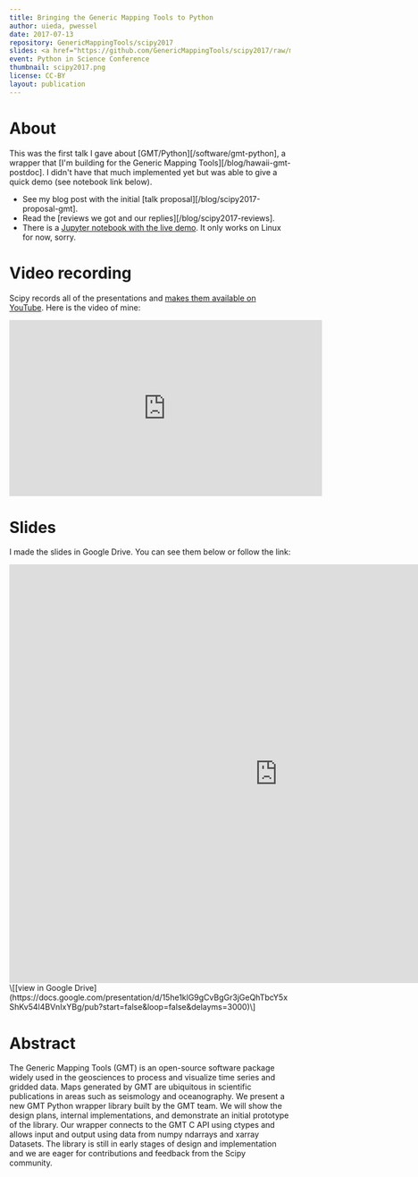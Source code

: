 ```yaml
---
title: Bringing the Generic Mapping Tools to Python
author: uieda, pwessel
date: 2017-07-13
repository: GenericMappingTools/scipy2017
slides: <a href="https://github.com/GenericMappingTools/scipy2017/raw/master/slides.pdf">PDF slides</a>
event: Python in Science Conference
thumbnail: scipy2017.png
license: CC-BY
layout: publication
---
```


# About

This was the first talk I gave about [GMT/Python][/software/gmt-python], a
wrapper that [I'm building for the Generic Mapping
Tools][/blog/hawaii-gmt-postdoc].
I didn't have that much implemented yet but was able to give a quick demo (see
notebook link below).

* See my blog post with the initial [talk
  proposal][/blog/scipy2017-proposal-gmt].
* Read the [reviews we got and our replies][/blog/scipy2017-reviews].
* There is a [Jupyter notebook with the live
  demo](http://nbviewer.jupyter.org/github/GenericMappingTools/scipy2017/blob/master/demo.ipynb).
  It only works on Linux for now, sorry.


# Video recording

Scipy records all of the presentations and [makes them available on
YouTube](https://www.youtube.com/playlist?list=PLYx7XA2nY5GfdAFycPLBdUDOUtdQIVoMf).
Here is the video of mine:

<div class="embed-responsive embed-responsive-16by9">
<iframe width="560" height="315"
src="https://www.youtube.com/embed/93M4How7R24" frameborder="0"
allowfullscreen></iframe>
</div>


# Slides

I made the slides in Google Drive. You can see them below or follow the link:

<div class="embed-responsive embed-responsive-4by3">
<iframe
src="https://docs.google.com/presentation/d/15he1klG9gCvBgGr3jGeQhTbcY5xShKv54l4BVnIxYBg/embed?start=false&loop=false&delayms=3000"
frameborder="0" width="960" height="749" allowfullscreen="true"
mozallowfullscreen="true" webkitallowfullscreen="true"></iframe>
</div>
\[[view in Google Drive](https://docs.google.com/presentation/d/15he1klG9gCvBgGr3jGeQhTbcY5xShKv54l4BVnIxYBg/pub?start=false&loop=false&delayms=3000)\]


# Abstract

The Generic Mapping Tools (GMT) is an open-source software package widely used
in the geosciences to process and visualize time series and gridded data.
Maps generated by GMT are ubiquitous in scientific publications in areas such
as seismology and oceanography.
We present a new GMT Python wrapper library built by the GMT team.
We will show the design plans, internal implementations, and demonstrate an
initial prototype of the library.
Our wrapper connects to the GMT C API using ctypes and allows input and
output using data from numpy ndarrays and xarray Datasets.
The library is still in early stages of design and implementation and
we are eager for contributions and feedback from the Scipy community.
